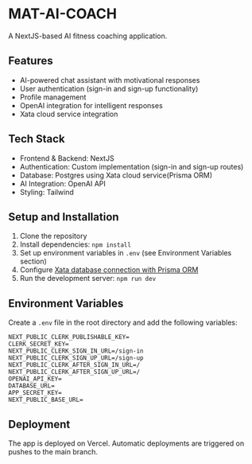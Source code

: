 # MAT-AI-COACH

A NextJS-based AI fitness coaching application.

## Features

- AI-powered chat assistant with motivational responses
- User authentication (sign-in and sign-up functionality)
- Profile management
- OpenAI integration for intelligent responses
- Xata cloud service integration

## Tech Stack

- Frontend & Backend: NextJS
- Authentication: Custom implementation (sign-in and sign-up routes)
- Database: Postgres using Xata cloud service(Prisma ORM)
- AI Integration: OpenAI API
- Styling: Tailwind

## Setup and Installation

1. Clone the repository
2. Install dependencies: `npm install`
3. Set up environment variables in `.env` (see Environment Variables section)
4. Configure [Xata database connection with Prisma ORM](https://xata.io/docs/integrations/prisma)
5. Run the development server: `npm run dev`

## Environment Variables

Create a `.env` file in the root directory and add the following variables:
```
NEXT_PUBLIC_CLERK_PUBLISHABLE_KEY=
CLERK_SECRET_KEY=
NEXT_PUBLIC_CLERK_SIGN_IN_URL=/sign-in
NEXT_PUBLIC_CLERK_SIGN_UP_URL=/sign-up
NEXT_PUBLIC_CLERK_AFTER_SIGN_IN_URL=/
NEXT_PUBLIC_CLERK_AFTER_SIGN_UP_URL=/
OPENAI_API_KEY=
DATABASE_URL=
APP_SECRET_KEY=
NEXT_PUBLIC_BASE_URL=
```

## Deployment

The app is deployed on Vercel. Automatic deployments are triggered on pushes to the main branch.
